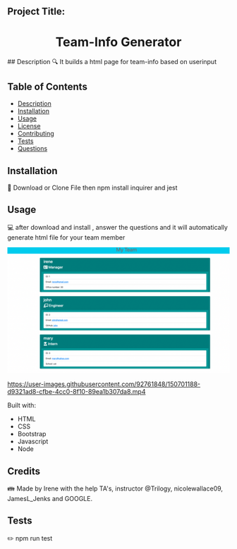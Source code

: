 ## Project Title: 
<h1 align="center">Team-Info Generator  </h1>
## Description
🔍 It builds a html page for team-info based on userinput

## Table of Contents
- [Description](#description)
- [Installation](#installation)
- [Usage](#usage)
- [License](#license)
- [Contributing](#contributing)
- [Tests](#tests)
- [Questions](#questions)

## Installation
💾  Download or Clone File then npm install inquirer and jest
    

## Usage
💻  after download and install , answer the questions and it will automatically generate html file for your team member 

![alt text](assets/images/team-info_1.png)



https://user-images.githubusercontent.com/92761848/150701188-d9321ad8-cfbe-4cc0-8f10-89ea1b307da8.mp4



Built with:

- HTML
- CSS
- Bootstrap 
- Javascript
- Node 


## Credits 
👪 Made by Irene with the help TA's, instructor @Trilogy,  nicolewallace09, JamesL_Jenks and GOOGLE. 


## Tests
✏️ npm run test


